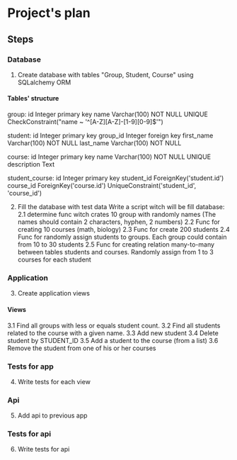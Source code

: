 # Project's plan



## Steps

### Database
1. Create database with tables "Group, Student, Course" using SQLalchemy ORM
#### Tables' structure
group: 
    id Integer primary key
    name Varchar(100) NOT NULL UNIQUE
    CheckConstraint("name ~ '^[A-Z][A-Z]-[1-9][0-9]$'")

student:
    id Integer primary key
    group_id Integer foreign key
    first_name Varchar(100) NOT NULL
    last_name Varchar(100) NOT NULL

course:
    id Integer primary key
    name Varchar(100) NOT NULL UNIQUE
    description Text

student_course:
    id Integer primary key
    student_id ForeignKey('student.id')
    course_id ForeignKey('course.id')
    UniqueConstraint('student_id', 'course_id')

2. Fill the database with test data
   Write a script witch will be fill database:
    2.1 determine func witch crates 10 group with randomly names
   (The names should contain 2 characters, hyphen, 2 numbers)
    2.2 Func for creating 10 courses (math, biology)
    2.3 Func for create 200 students
    2.4 Func for randomly assign students to groups. Each group could 
        contain from 10 to 30 students
    2.5 Func for creating relation many-to-many between tables students and courses.
        Randomly assign from 1 to 3 courses for each student
### Application
3. Create application views

#### Views
3.1 Find all groups with less or equals student count.
3.2 Find all students related to the course with a given name.
3.3 Add new student
3.4 Delete student by STUDENT_ID
3.5 Add a student to the course (from a list)
3.6 Remove the student from one of his or her courses

### Tests for app
4. Write tests for each view

### Api
5. Add api to previous app

### Tests for api
6. Write tests for api
